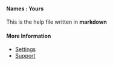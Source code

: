 #### Names : Yours

This is the help file written in **markdown**

#### More Information

- [Settings](/settings)
- [Support](/support)
